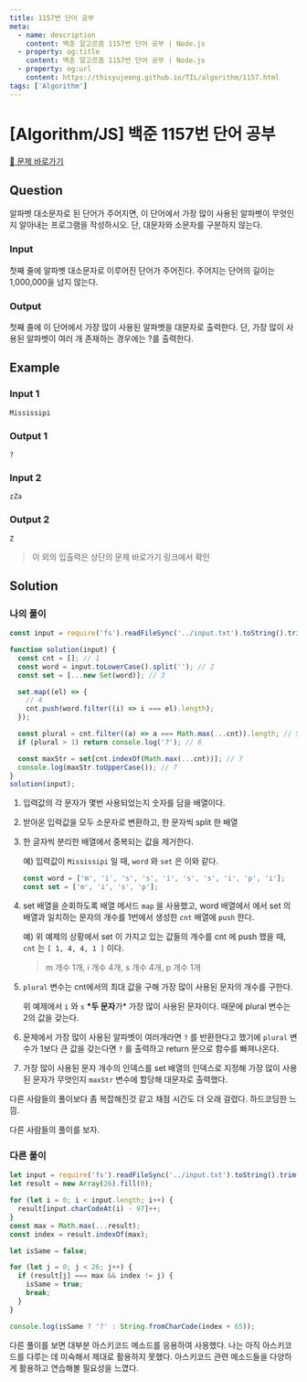 ```yaml
---
title: 1157번 단어 공부
meta:
  - name: description
    content: 백준 알고르즘 1157번 단어 공부 | Node.js
  - property: og:title
    content: 백준 알고르즘 1157번 단어 공부 | Node.js
  - property: og:url
    content: https://thisyujeong.github.io/TIL/algorithm/1157.html
tags: ['Algorithm']
---
```


# [Algorithm/JS] 백준 1157번 단어 공부

[🔗 문제 바로가기](https://www.acmicpc.net/problem/1157)

## Question

알파벳 대소문자로 된 단어가 주어지면, 이 단어에서 가장 많이 사용된 알파벳이 무엇인지 알아내는 프로그램을 작성하시오. 단, 대문자와 소문자를 구분하지 않는다.

### Input

첫째 줄에 알파벳 대소문자로 이루어진 단어가 주어진다. 주어지는 단어의 길이는 1,000,000을 넘지 않는다.

### Output

첫째 줄에 이 단어에서 가장 많이 사용된 알파벳을 대문자로 출력한다. 단, 가장 많이 사용된 알파벳이 여러 개 존재하는 경우에는 ?를 출력한다.

## Example

### Input 1

```
Mississipi
```

### Output 1

```
?
```

### Input 2

```
zZa
```

### Output 2

```
Z
```

> 이 외의 입출력은 상단의 문제 바로가기 링크에서 확인

## Solution

### 나의 풀이

```js
const input = require('fs').readFileSync('../input.txt').toString().trim();

function solution(input) {
  const cnt = []; // 1
  const word = input.toLowerCase().split(''); // 2
  const set = [...new Set(word)]; // 3

  set.map((el) => {
    // 4
    cnt.push(word.filter((i) => i === el).length);
  });

  const plural = cnt.filter((a) => a === Math.max(...cnt)).length; // 5
  if (plural > 1) return console.log('?'); // 6

  const maxStr = set[cnt.indexOf(Math.max(...cnt))]; // 7
  console.log(maxStr.toUpperCase()); // 7
}
solution(input);
```

1. 입력값의 각 문자가 몇번 사용되었는지 숫자를 담을 배열이다.
2. 받아온 입력값을 모두 소문자로 변환하고, 한 문자씩 split 한 배열
3. 한 글자씩 분리한 배열에서 중복되는 값을 제거한다.

   예) 입력값이 `Mississipi` 일 때, `word` 와 `set` 은 이와 같다.

   ```js
   const word = ['m', 'i', 's', 's', 'i', 's', 's', 'i', 'p', 'i'];
   const set = ['m', 'i', 's', 'p'];
   ```

4. set 배열을 순회하도록 배열 메서드 `map` 을 사용했고, word 배열에서 에서 set 의 배열과 일치하는 문자의 개수를 1번에서 생성한 `cnt` 배열에 `push` 한다.

   예) 위 예제의 상황에서 set 이 가지고 있는 값들의 개수를 cnt 에 push 했을 때, `cnt` 는 `[ 1, 4, 4, 1 ]` 이다.

   > m 개수 1개, i 개수 4개, s 개수 4개, p 개수 1개

5. `plural` 변수는 cnt에서의 최대 값을 구해 가장 많이 사용된 문자의 개수를 구한다.

   위 예제에서 `i` 와 `s` **\*두 문자**가\* 가장 많이 사용된 문자이다. 때문에 plural 변수는 2의 값을 갖는다.

6. 문제에서 가장 많이 사용된 알파벳이 여러개라면 `?` 를 반환한다고 했기에 `plural` 변수가 1보다 큰 값을 갖는다면 `?` 를 출력하고 return 문으로 함수를 빠져나온다.
7. 가장 많이 사용된 문자 개수의 인덱스를 set 배열의 인덱스로 지정해 가장 많이 사용된 문자가 무엇인지 `maxStr` 변수에 할당해 대문자로 출력했다.

다른 사람들의 풀이보다 좀 복잡해진것 같고 채점 시간도 더 오래 걸렸다. 하드코딩한 느낌.

다른 사람들의 풀이를 보자.

### 다른 풀이

```js
let input = require('fs').readFileSync('../input.txt').toString().trim().toLowerCase();
let result = new Array(26).fill(0);

for (let i = 0; i < input.length; i++) {
  result[input.charCodeAt(i) - 97]++;
}
const max = Math.max(...result);
const index = result.indexOf(max);

let isSame = false;

for (let j = 0; j < 26; j++) {
  if (result[j] === max && index != j) {
    isSame = true;
    break;
  }
}

console.log(isSame ? '?' : String.fromCharCode(index + 65));
```

다른 풀이를 보면 대부분 아스키코드 메소드를 응용하여 사용했다. 나는 아직 아스키코드를 다루는 데 미숙해서 제대로 활용하지 못했다. 아스키코드 관련 메소드들을 다양하게 활용하고 연습해볼 필요성을 느꼈다.

